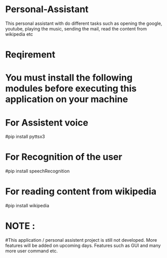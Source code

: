 # Personal-Assistant
This personal assistant with do different tasks such as opening the google, youtube, playing the music, sending the mail, read the content from wikipedia etc

# Reqirement 
# You must install the following modules before executing this application on your machine
# For Assistent voice
  #pip install pyttsx3
  
# For Recognition of the user
  #pip install  speechRecognition
 
# For reading content from wikipedia
  #pip install wikipedia
  
# NOTE :
  #This application / personal assistent project is still not developed. More features will be added on upcoming days. Features such as GUI and many more user command etc.
